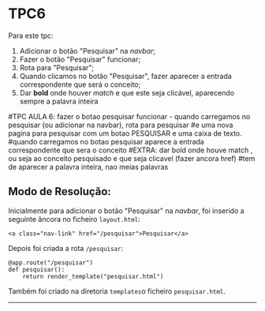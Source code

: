 # TPC6

Para este tpc:
1. Adicionar o botão "Pesquisar" na *navbar*;
2. Fazer o botão "Pesquisar" funcionar;
3. Rota para "Pesquisar";
4. Quando clicamos no botão "Pesquisar", fazer aparecer a entrada correspondente que será o conceito;
5. Dar **bold** onde houver *match* e que este seja clicável, aparecendo sempre a palavra inteira


#TPC AULA 6: fazer o botao pesquisar funcionar - quando carregamos no pesquisar (ou adicionar na navbar), rota para pesquisar
    #e uma nova pagina para pesquisar com um botao PESQUISAR e uma caixa de texto.
    #quando carregamos no botao pesquisar aparece a entrada correspondente que sera o conceito
    #EXTRA: dar bold onde houve match , ou seja ao conceito pesquisado e que seja clicavel (fazer ancora href)
    #tem de aparecer a palavra inteira, nao meias palavras


## Modo de Resolução:

Inicialmente para adicionar o botão "Pesquisar" na *navbar*, foi inserido a seguinte âncora no ficheiro ```layout.html```:

```<a class="nav-link" href="/pesquisar">Pesquisar</a>``` 

Depois foi criada a rota ```/pesquisar```:

```
@app.route("/pesquisar")
def pesquisar():
    return render_template("pesquisar.html")
```

Também foi criado na diretoria ```templates```o ficheiro ```pesquisar.html```.

------------------------------


